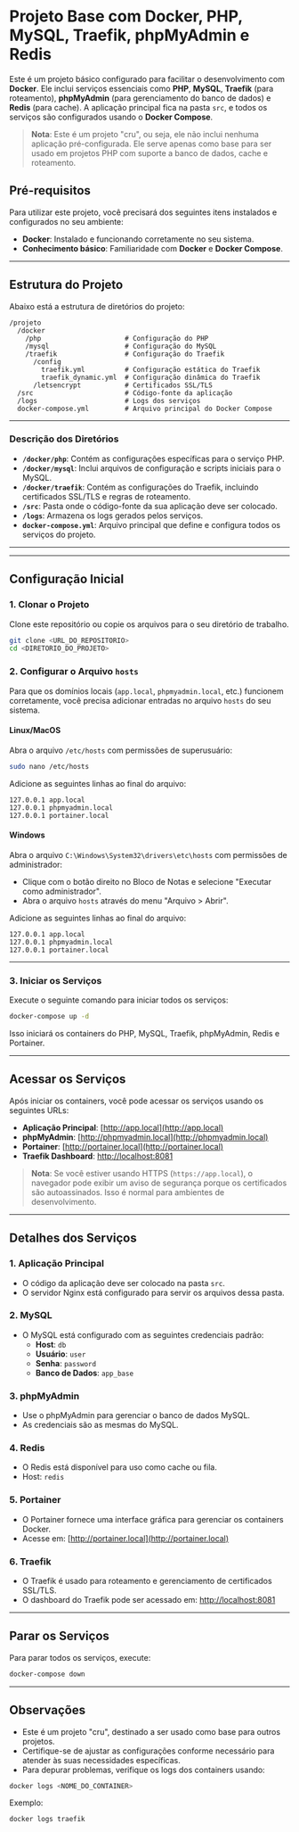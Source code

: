 

# Projeto Base com Docker, PHP, MySQL, Traefik, phpMyAdmin e Redis

Este é um projeto básico configurado para facilitar o desenvolvimento com **Docker**. Ele inclui serviços essenciais como **PHP**, **MySQL**, **Traefik** (para roteamento), **phpMyAdmin** (para gerenciamento do banco de dados) e **Redis** (para cache). A aplicação principal fica na pasta `src`, e todos os serviços são configurados usando o **Docker Compose**.

> **Nota**: Este é um projeto "cru", ou seja, ele não inclui nenhuma aplicação pré-configurada. Ele serve apenas como base para ser usado em projetos PHP com suporte a banco de dados, cache e roteamento.


## Pré-requisitos

Para utilizar este projeto, você precisará dos seguintes itens instalados e configurados no seu ambiente:

- **Docker**: Instalado e funcionando corretamente no seu sistema.
- **Conhecimento básico**: Familiaridade com **Docker** e **Docker Compose**.

---

## Estrutura do Projeto

Abaixo está a estrutura de diretórios do projeto:

```
/projeto
  /docker
    /php                     # Configuração do PHP
    /mysql                   # Configuração do MySQL
    /traefik                 # Configuração do Traefik
      /config
        traefik.yml          # Configuração estática do Traefik
        traefik_dynamic.yml  # Configuração dinâmica do Traefik
      /letsencrypt           # Certificados SSL/TLS
  /src                       # Código-fonte da aplicação
  /logs                      # Logs dos serviços
  docker-compose.yml         # Arquivo principal do Docker Compose
```

---

### Descrição dos Diretórios

- **`/docker/php`**: Contém as configurações específicas para o serviço PHP.
- **`/docker/mysql`**: Inclui arquivos de configuração e scripts iniciais para o MySQL.
- **`/docker/traefik`**: Contém as configurações do Traefik, incluindo certificados SSL/TLS e regras de roteamento.
- **`/src`**: Pasta onde o código-fonte da sua aplicação deve ser colocado.
- **`/logs`**: Armazena os logs gerados pelos serviços.
- **`docker-compose.yml`**: Arquivo principal que define e configura todos os serviços do projeto.

---

---

## Configuração Inicial

### 1. Clonar o Projeto
Clone este repositório ou copie os arquivos para o seu diretório de trabalho.

```bash
git clone <URL_DO_REPOSITORIO>
cd <DIRETORIO_DO_PROJETO>
```

### 2. Configurar o Arquivo `hosts`

Para que os domínios locais (`app.local`, `phpmyadmin.local`, etc.) funcionem corretamente, você precisa adicionar entradas no arquivo `hosts` do seu sistema.

#### **Linux/MacOS**
Abra o arquivo `/etc/hosts` com permissões de superusuário:

```bash
sudo nano /etc/hosts
```

Adicione as seguintes linhas ao final do arquivo:

```
127.0.0.1 app.local
127.0.0.1 phpmyadmin.local
127.0.0.1 portainer.local
```

#### **Windows**
Abra o arquivo `C:\Windows\System32\drivers\etc\hosts` com permissões de administrador:
- Clique com o botão direito no Bloco de Notas e selecione "Executar como administrador".
- Abra o arquivo `hosts` através do menu "Arquivo > Abrir".

Adicione as seguintes linhas ao final do arquivo:

```
127.0.0.1 app.local
127.0.0.1 phpmyadmin.local
127.0.0.1 portainer.local
```

---

### 3. Iniciar os Serviços

Execute o seguinte comando para iniciar todos os serviços:

```bash
docker-compose up -d
```

Isso iniciará os containers do PHP, MySQL, Traefik, phpMyAdmin, Redis e Portainer.

---

## Acessar os Serviços

Após iniciar os containers, você pode acessar os serviços usando os seguintes URLs:

- **Aplicação Principal**: [http://app.local](http://app.local)
- **phpMyAdmin**: [http://phpmyadmin.local](http://phpmyadmin.local)
- **Portainer**: [http://portainer.local](http://portainer.local)
- **Traefik Dashboard**: [http://localhost:8081](http://localhost:8081)

> **Nota**: Se você estiver usando HTTPS (`https://app.local`), o navegador pode exibir um aviso de segurança porque os certificados são autoassinados. Isso é normal para ambientes de desenvolvimento.

---

## Detalhes dos Serviços

### 1. **Aplicação Principal**
- O código da aplicação deve ser colocado na pasta `src`.
- O servidor Nginx está configurado para servir os arquivos dessa pasta.

### 2. **MySQL**
- O MySQL está configurado com as seguintes credenciais padrão:
  - **Host**: `db`
  - **Usuário**: `user`
  - **Senha**: `password`
  - **Banco de Dados**: `app_base`

### 3. **phpMyAdmin**
- Use o phpMyAdmin para gerenciar o banco de dados MySQL.
- As credenciais são as mesmas do MySQL.

### 4. **Redis**
- O Redis está disponível para uso como cache ou fila.
- Host: `redis`

### 5. **Portainer**
- O Portainer fornece uma interface gráfica para gerenciar os containers Docker.
- Acesse em: [http://portainer.local](http://portainer.local)

### 6. **Traefik**
- O Traefik é usado para roteamento e gerenciamento de certificados SSL/TLS.
- O dashboard do Traefik pode ser acessado em: [http://localhost:8081](http://localhost:8081)

---

## Parar os Serviços

Para parar todos os serviços, execute:

```bash
docker-compose down
```

---

## Observações

- Este é um projeto "cru", destinado a ser usado como base para outros projetos.
- Certifique-se de ajustar as configurações conforme necessário para atender às suas necessidades específicas.
- Para depurar problemas, verifique os logs dos containers usando:

```bash
docker logs <NOME_DO_CONTAINER>
```

Exemplo:

```bash
docker logs traefik
```

